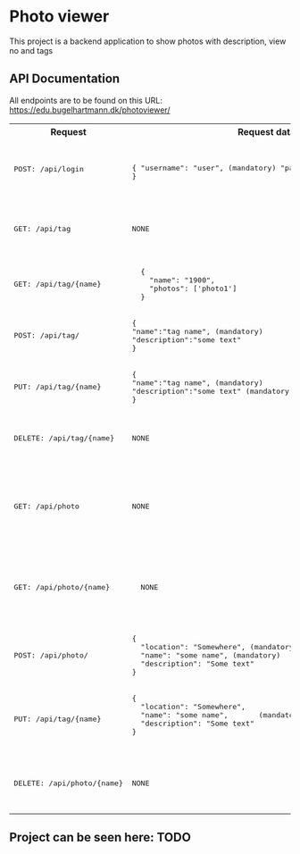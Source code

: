 # Photo viewer
This project is a backend application to show photos with description, view no and tags

## API Documentation 
All endpoints are to be found on this URL: https://edu.bugelhartmann.dk/photoviewer/
<table>
<tr>
<th>
Request
</th>
<th>
Request data (json)
</th>
<th>
Response
</th>
<th>
Description
</th>
</tr>
<!-- ########## LOGIN ####################-->
<tr>
<td>
<pre>
<br/>POST: /api/login<br/>
</pre>
</td>

<td>
<pre>

  {
    "username": "user", (mandatory)
    "password": "password" (mandatory)
}
</pre>
</td>
<td>
<pre>
json
  {
  "username": "admin",
  "token": "dfJhbGci..."
}
</pre>
</td>
<td>

</td>
</tr>
<!-- ########## GET TAGS ####################-->
<tr>

<td>
<pre>
<br/>GET: /api/tag<br/>
</pre>
</td>

<td>
<pre>NONE</pre>
</td>
<td>
<pre>
  [
  {
    "name": "1900",
    "photos": ['photo1']
  },...]
</pre>
</td>
<td>

</td>
</tr>
<!-- ########## GET TAG ####################-->
<tr>

<td>
<pre>
<br/>GET: /api/tag/{name}<br/>
</pre>
</td>

<td>
<pre>
  {
    "name": "1900",
    "photos": ['photo1']
  }
</pre>
</td>
<td>
<pre>
{
    "name": "1900",
    "photos": ['photo1']
}
</pre>
</td>
<td>

</td>
</tr>
<!-- ########## POST TAG ####################-->
<tr>

<td>
<pre>
<br/>POST: /api/tag/<br/>
</pre>
</td>

<td>
<pre>
{
"name":"tag name", (mandatory)
"description":"some text"
}
</pre>
</td>
<td>
<pre>
{"name":"tag name","description":"some text"}
</pre>
</td>
<td>
PROTECTED
</td>
</tr>
<!-- ########## PUT TAG ####################-->
<tr>

<td>
<pre>
<br/>PUT: /api/tag/{name}<br/>
</pre>
</td>

<td>
<pre>
{
"name":"tag name", (mandatory)
"description":"some text" (mandatory)
}
</pre>
</td>
<td>
<pre>
{"name":"tag name","description":"some text"}
</pre>
</td>
<td>
PROTECTED
</td>
</tr>
<!-- ########## DELETE TAG ####################-->
<tr>

<td>
<pre>
<br/>DELETE: /api/tag/{name}<br/>
</pre>
</td>

<td>
<pre>
NONE
</pre>
</td>
<td>
<pre>
{
"name":"tag name", (mandatory)
"description":"some text"
}
</pre>
</td>
<td>
PROTECTED
</td>
</tr>
<!-- ########## PHOTO ####################-->
<!-- ########## GET PHOTO ####################-->
<tr>

<td>
<pre>
<br/>GET: /api/photo<br/>
</pre>
</td>

<td>
<pre>NONE</pre>
</td>
<td>
<pre>
[
{
  "location": "Somewhere",
  "name": "somename",
  "viewno": 0,
  "description": "Some text",
  "tags": [{"name":"tagname"},..]
},...]
</pre>
</td>
<td>

</td>
</tr>
<!-- ########## GET PHOTO ####################-->
<tr>

<td>
<pre>
<br/>GET: /api/photo/{name}<br/>
</pre>
</td>

<td>
<pre>
  NONE
</pre>
</td>
<td>
<pre>
{
  "location": "Somewhere",
  "name": "somename",
  "viewno": 0,
  "description": "Some text",
  "tags": [{"name":"tagname"},..]
}
</pre>
</td>
<td>

</td>
</tr>
<!-- ########## POST PHOTO ####################-->
<tr>

<td>
<pre>
<br/>POST: /api/photo/<br/>
</pre>
</td>

<td>
<pre>
{
  "location": "Somewhere", (mandatory)
  "name": "some name", (mandatory)
  "description": "Some text"
}
</pre>
</td>
<td>
<pre>
{
  "location": "Somewhere",
  "name": "some name",
  "description": "Some text"
}
</pre>
</td>
<td>
PROTECTED
</td>
</tr>
<!-- ########## PUT PHOTO ####################-->
<tr>

<td>
<pre>
<br/>PUT: /api/tag/{name}<br/>
</pre>
</td>

<td>
<pre>
{
  "location": "Somewhere", 
  "name": "some name",       (mandatory)
  "description": "Some text"
}

</pre>
</td>
<td>
<pre>
{
  "location": "Somewhere",
  "name": "some name",
  "description": "Some text"
}
</pre>
</td>
<td>
PROTECTED
</td>
</tr>
<!-- ########## DELETE PHOTO ####################-->
<tr>

<td>
<pre>
<br/>DELETE: /api/photo/{name}<br/>
</pre>
</td>

<td>
<pre>
NONE
</pre>
</td>
<td>
<pre>
{
  "location": "Somewhere",
  "name": "some name",
  "description": "Some text"
}
</pre>
</td>
<td>
PROTECTED
</td>
</tr>

</table>

## Project can be seen here: TODO